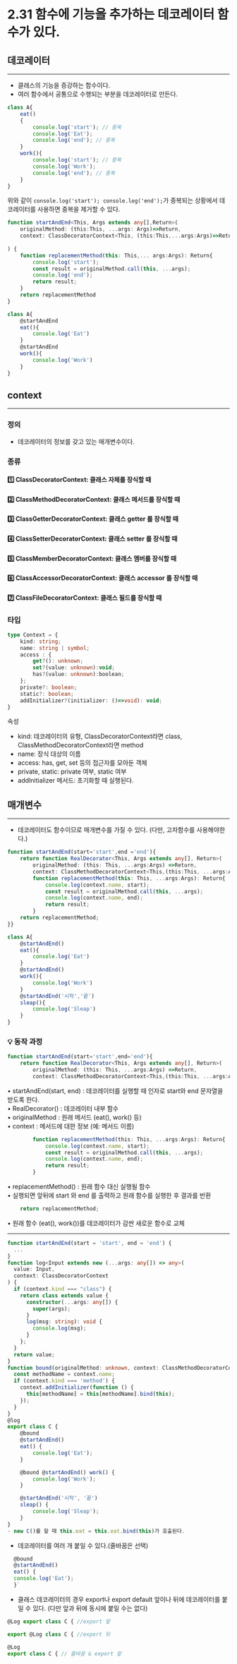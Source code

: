 # 2.31 함수에 기능을 추가하는 데코레이터 함수가 있다.

## 데코레이터 

---
- 클래스의 기능을 증강하는 함수이다.
- 여러 함수에서 공통으로 수행되는 부분을 데코레이터로 만든다.

```ts
class A{
    eat()
    {
        console.log('start'); // 중복
        console.log('Eat');
        console.log('end'); // 중복
    }
    work(){
        console.log('start'); // 중복
        console.log('Work');
        console.log('end'); // 중복
    }
}
```
위와 같이 `console.log('start'); console.log('end');`가 중복되는 상황에서 데코레이터를 사용하면 중복을 제거할 수 있다.
```ts
function startAndEnd<This, Args extends any[],Return>(
    originalMethod: (this:This, ...args: Args)=>Return,
    context: ClassDecoratorContext<This, (this:This,...args:Args)=>Return> // 데코레이터의 정보를 갖고 있음
    
) {
    function replacementMethod(this: This,... args:Args): Return{
        console.log('start');
        const result = originalMethod.call(this, ...args);
        console.log('end');
        return result;
    }
    return replacementMethod
}

class A{
    @startAndEnd
    eat(){
        console.log('Eat')
    }
    @startAndEnd
    work(){
        console.log('Work')
    }
}

```
## context 

---
### 정의
- 데코레이터의 정보를 갖고 있는 매개변수이다.
### 종류
#### 1️⃣ ClassDecoratorContext: 클래스 자체를 장식할 때
#### 2️⃣ ClassMethodDecoratorContext: 클래스 메서드를 장식할 때
#### 3️⃣ ClassGetterDecoratorContext: 클래스 getter 를 장식할 때
#### 4️⃣ ClassSetterDecoratorContext: 클래스 setter 를 장식할 때
#### 5️⃣ ClassMemberDecoratorContext: 클래스 멤버를 장식할 때
#### 6️⃣ ClassAccessorDecoratorContext: 클래스 accessor 를 장식할 때 
#### 7️⃣ ClassFileDecoratorContext: 클래스 필드를 장식할 때
### 타입
```ts
type Context = {
    kind: string; 
    name: string | symbol;
    access : {
        get?(): unknown;
        set?(value: unknown):void;
        has?(value: unknown):boolean;
    };
    private?: boolean;
    static?: boolean;
    addInitializer?(initializer: ()=>void): void;
}
```
속성
- kind: 데코레이터의 유형, ClassDecoratorContext라면 class, ClassMethodDecoratorContext라면 method
- name: 장식 대상의 이름
- access: has, get, set 등의 접근자를 모아둔 객체
- private, static: private 여부, static 여부
- addInitializer 메서드: 초기화할 때 실행된다.
## 매개변수

---
- 데코레이터도 함수이므로 매개변수를 가질 수 있다. (다만, 고차함수를 사용해야한다.)
```ts
function startAndEnd(start='start',end ='end'){
    return function RealDecorator<This, Args extends any[], Return>(
        originalMethod: (this: This, ...args:Args) =>Return,
        context: ClassMethodDecoratorContext<This,(this:This, ...args:Args) => Return>){
        function replacementMethod(this: This, ...args:Args): Return{
            console.log(context.name, start);
            const result = originalMethod.call(this, ...args);
            console.log(context.name, end);
            return result;
        }
    return replacementMethod;
}}

class A{
    @startAndEnd()
    eat(){
        console.log('Eat')
    }
    @startAndEnd()
    work(){
        console.log('Work')
    }
    @startAndEnd('시작','끝')
    sleap(){
        console.log('Sleap')
    }
}
```

### 💡 동작 과정
```ts
function startAndEnd(start='start',end='end'){
    return function RealDecorator<This, Args extends any[], Return>(
        originalMethod: (this: This, ...args:Args) =>Return,
        context: ClassMethodDecoratorContext<This,(this:This, ...args:Args) => Return>){}}
```
•	startAndEnd(start, end) : 데코레이터를 실행할 때 인자로 start와 end 문자열을 받도록 한다.<br/>
•	RealDecorator() : 데코레이터 내부 함수<br>
•	originalMethod : 원래 메서드 (eat(), work() 등)<br>
•	context : 메서드에 대한 정보 (예: 메서드 이름)
```ts
        function replacementMethod(this: This, ...args:Args): Return{
            console.log(context.name, start);
            const result = originalMethod.call(this, ...args);
            console.log(context.name, end);
            return result;
        }
```
•	replacementMethod() : 원래 함수 대신 실행될 함수<br>
•	실행되면 앞뒤에 start 와 end 를 출력하고 원래 함수를 실행한 후 결과를 반환
```ts
    return replacementMethod;
```
•	원래 함수 (eat(), work())를 데코레이터가 감싼 새로운 함수로 교체

---

```ts
function startAndEnd(start = 'start', end = 'end') {
  ...
}
function log<Input extends new (...args: any[]) => any>(
  value: Input,
  context: ClassDecoratorContext
) {
  if (context.kind === "class") {
    return class extends value {
      constructor(...args: any[]) {
        super(args);
      }
      log(msg: string): void {
        console.log(msg);
      }
    };
  }
  return value;
}
function bound(originalMethod: unknown, context: ClassMethodDecoratorContext<any>) {
  const methodName = context.name;
  if (context.kind === 'method') {
    context.addInitializer(function () {
      this[methodName] = this[methodName].bind(this);
    });
  }
}
@log
export class C {
    @bound
    @startAndEnd()
    eat() {
        console.log('Eat');
    }

    @bound @startAndEnd() work() {
        console.log('Work');
    }

    @startAndEnd('시작', '끝')
    sleap() {
        console.log('Sleap');
    }
}
- new C()를 할 때 this.eat = this.eat.bind(this)가 호출된다.
```
- 데코레이터를 여러 개 붙일 수 있다.(줄바꿈은 선택) <br>
```ts
  @bound
  @startAndEnd()
  eat() {
  console.log('Eat');
  }`
```
- 클래스 데코레이터의 경우 export나 export default 앞이나 뒤에 데코레이터를 붙일 수 있다. (다만 앞과 뒤에 동시에 붙일 수는 없다)
```ts
@Log export class C { //export 앞

export @Log class C { //export 뒤

@Log
export class C { // 줄바꿈 & export 앞

```
